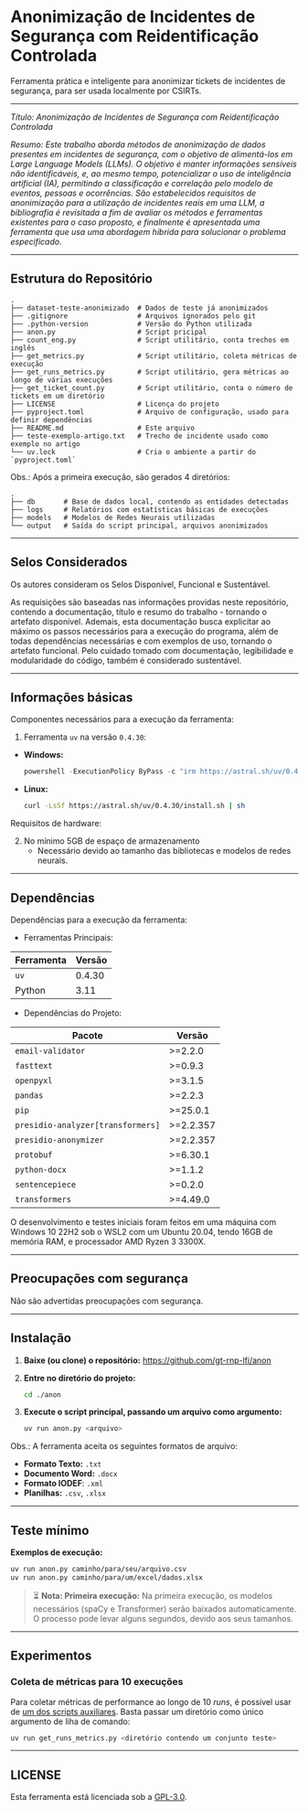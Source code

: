 # Anonimização de Incidentes de Segurança com Reidentificação Controlada

Ferramenta prática e inteligente para anonimizar tickets de incidentes de segurança, para ser usada localmente por CSIRTs. 


---

_*Título*: Anonimização de Incidentes de Segurança com Reidentificação Controlada_

_*Resumo*: Este trabalho aborda métodos de anonimização de dados presentes em incidentes de segurança, com o objetivo de alimentá-los em Large Language Models (LLMs). O objetivo é manter informações sensíveis não identificáveis, e, ao mesmo tempo, potencializar o uso de inteligência artificial (IA), permitindo a classificação e correlação pelo modelo de eventos, pessoas e ocorrências. São estabelecidos requisitos de anonimização para a utilização de incidentes reais em uma LLM, a bibliografia é revisitada a fim de avaliar os métodos e ferramentas existentes para o caso proposto, e finalmente é apresentada uma ferramenta que usa uma abordagem híbrida para solucionar o problema especificado._

---

## Estrutura do Repositório

```
.
├── dataset-teste-anonimizado  # Dados de teste já anonimizados
├── .gitignore                 # Arquivos ignorados pelo git
├── .python-version            # Versão do Python utilizada
├── anon.py                    # Script pricipal
├── count_eng.py               # Script utilitário, conta trechos em inglês
├── get_metrics.py             # Script utilitário, coleta métricas de execução
├── get_runs_metrics.py        # Script utilitário, gera métricas ao longo de várias execuções
├── get_ticket_count.py        # Script utilitário, conta o número de tickets em um diretório
├── LICENSE                    # Licença do projeto
├── pyproject.toml             # Arquivo de configuração, usado para definir dependências
├── README.md                  # Este arquivo
├── teste-exemplo-artigo.txt   # Trecho de incidente usado como exemplo no artigo
└── uv.lock                    # Cria o ambiente a partir do `pyproject.toml` 
```

Obs.: Após a primeira execução, são gerados 4 diretórios:

```
.
├── db       # Base de dados local, contendo as entidades detectadas
├── logs     # Relatórios com estatísticas básicas de execuções
├── models   # Modelos de Redes Neurais utilizadas
└── output   # Saída do script principal, arquivos anonimizados
```

---

## Selos Considerados

Os autores consideram os Selos Disponível, Funcional e Sustentável.

As requisições são baseadas nas informações providas neste repositório, contendo a documentação, título e resumo do trabalho - tornando o artefato disponível. Ademais, esta documentação busca explicitar ao máximo os passos necessários  para a execução do programa, além de todas dependências necessárias e com exemplos de uso, tornando o artefato funcional. Pelo cuidado tomado com documentação, legibilidade e modularidade do código, também é considerado sustentável.

---

## Informações básicas

Componentes necessários para a execução da ferramenta:

1. Ferramenta `uv` na versão `0.4.30`:

- **Windows:**

  ```powershell
  powershell -ExecutionPolicy ByPass -c "irm https://astral.sh/uv/0.4.30/install.ps1 | iex"
  ```

- **Linux:**

  ```bash
  curl -LsSf https://astral.sh/uv/0.4.30/install.sh | sh
  ```

Requisitos de hardware:

2. No mínimo 5GB de espaço de armazenamento
    - Necessário devido ao tamanho das bibliotecas e modelos de redes neurais.

---

## Dependências

Dependências para a execução da ferramenta:

- Ferramentas Principais:

| Ferramenta | Versão  |
|------------|---------|
| `uv`       | 0.4.30  |
| Python     | 3.11    |

- Dependências do Projeto:

| Pacote                             | Versão       |
|------------------------------------|--------------|
| `email-validator`                  | >=2.2.0      |
| `fasttext`                         | >=0.9.3      |
| `openpyxl`                         | >=3.1.5      |
| `pandas`                           | >=2.2.3      |
| `pip`                              | >=25.0.1     |
| `presidio-analyzer[transformers]`  | >=2.2.357    |
| `presidio-anonymizer`              | >=2.2.357    |
| `protobuf`                         | >=6.30.1     |
| `python-docx`                      | >=1.1.2      |
| `sentencepiece`                    | >=0.2.0      |
| `transformers`                     | >=4.49.0     |

O desenvolvimento e testes iniciais foram feitos em uma máquina com Windows 10 22H2 sob o WSL2 com um Ubuntu 20.04, tendo 16GB de memória RAM, e processador AMD Ryzen 3 3300X.

---

## Preocupações com segurança

Não são advertidas preocupações com segurança.

---

## Instalação

1. **Baixe (ou clone) o repositório:** https://github.com/gt-rnp-lfi/anon

2. **Entre no diretório do projeto:**

   ```bash
   cd ./anon
   ```

3. **Execute o script principal, passando um arquivo como argumento:**

    ```bash
    uv run anon.py <arquivo>
    ```

Obs.: A ferramenta aceita os seguintes formatos de arquivo:

- **Formato Texto:** `.txt`
- **Documento Word:** `.docx`
- **Formato IODEF**: `.xml`
- **Planilhas:** `.csv`, `.xlsx`

---

## Teste mínimo

**Exemplos de execução:**

```bash
uv run anon.py caminho/para/seu/arquivo.csv
uv run anon.py caminho/para/um/excel/dados.xlsx
```

> ⏳ **Nota: Primeira execução:** Na primeira execução, os modelos necessários (spaCy e Transformer) serão baixados automaticamente. O processo pode levar alguns segundos, devido aos seus tamanhos.

---

## Experimentos

### Coleta de métricas para 10 execuções

Para coletar métricas de performance ao longo de 10 *runs*, é possível usar de [um dos scripts auxiliares](./get_runs_metrics.py). Basta passar um diretório como único argumento de liha de comando:

```bash
uv run get_runs_metrics.py <diretório contendo um conjunto teste>
```


---

## LICENSE

Esta ferramenta está licenciada sob a [GPL-3.0](./LICENSE).
